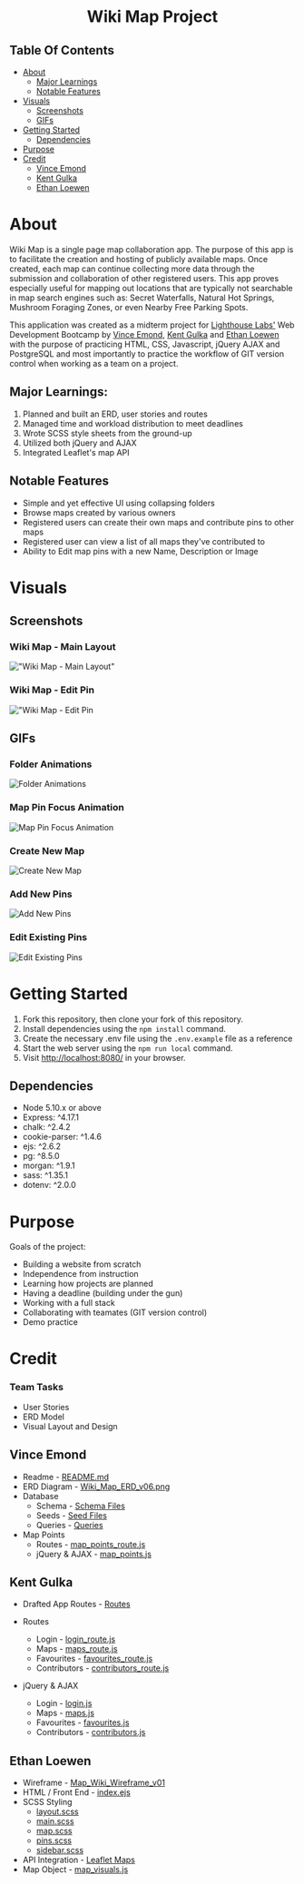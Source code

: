 <h1 align="center">Wiki Map Project</h1>

## Table Of Contents

- [About](#about)
  - [Major Learnings](#major-learnings)
  - [Notable Features](#notable-features)
- [Visuals](#visuals)
  - [Screenshots](#screenshots)
  - [GIFs](#gifs)
- [Getting Started](#getting-started)
  - [Dependencies](#dependencies)
- [Purpose](#purpose)
- [Credit](#credit)
  - [Vince Emond](#vince-emond)
  - [Kent Gulka](#kent-gulka)
  - [Ethan Loewen](#ethan-loewen)

# About

Wiki Map is a single page map collaboration app. The purpose of this app is to facilitate the creation and hosting of publicly available maps. Once created, each map can continue collecting more data through the submission and collaboration of other registered users. This app proves especially useful for mapping out locations that are typically not searchable in map search engines such as: Secret Waterfalls, Natural Hot Springs, Mushroom Foraging Zones, or even Nearby Free Parking Spots.

This application was created as a midterm project for [Lighthouse Labs'](https://www.lighthouselabs.ca/) Web Development Bootcamp by [Vince Emond](https://github.com/VinceEmond), [Kent Gulka](https://github.com/kgulka) and [Ethan Loewen](https://github.com/ethanloewen) with the purpose of practicing HTML, CSS, Javascript, jQuery AJAX and PostgreSQL and most importantly to practice the workflow of GIT version control when working as a team on a project.

## Major Learnings:
1. Planned and built an ERD, user stories and routes
2. Managed time and workload distribution to meet deadlines
3. Wrote SCSS style sheets from the ground-up
4. Utilized both jQuery and AJAX
5. Integrated Leaflet's map API

## Notable Features
* Simple and yet effective UI using collapsing folders
* Browse maps created by various owners
* Registered users can create their own maps and contribute pins to other maps
* Registered user can view a list of all maps they've contributed to
* Ability to Edit map pins with a new Name, Description or Image

# Visuals

## Screenshots


### Wiki Map - Main Layout
!["Wiki Map - Main Layout"](https://github.com/VinceEmond/wiki_map/blob/main/public/images/Github%20Readme/Wiki_Map_Screenshot_1.png?raw=true)

### Wiki Map - Edit Pin
!["Wiki Map - Edit Pin](https://github.com/VinceEmond/wiki_map/blob/main/public/images/Github%20Readme/Wiki_Map_Screenshot_2.png?raw=true)


## GIFs
### Folder Animations

![Folder Animations](https://github.com/VinceEmond/wiki_map/blob/main/public/images/Github%20Readme/Folder_Animations.gif?raw=true)

### Map Pin Focus Animation

![Map Pin Focus Animation](https://github.com/VinceEmond/wiki_map/blob/main/public/images/Github%20Readme/Map_Pin_Focus.gif?raw=true)

### Create New Map

![Create New Map](https://github.com/VinceEmond/wiki_map/blob/main/public/images/Github%20Readme/Create_New_Map.gif?raw=true)

### Add New Pins

![Add New Pins](https://github.com/VinceEmond/wiki_map/blob/main/public/images/Github%20Readme/Add_New_Pins.gif?raw=true)

### Edit Existing Pins

![Edit Existing Pins](https://github.com/VinceEmond/wiki_map/blob/main/public/images/Github%20Readme/Editing_Pins.gif?raw=true)

# Getting Started
1. Fork this repository, then clone your fork of this repository.
2. Install dependencies using the `npm install` command.
3. Create the necessary .env file using the `.env.example` file as a reference
4. Start the web server using the `npm run local` command.
5. Visit <http://localhost:8080/> in your browser.

## Dependencies
- Node 5.10.x or above
- Express: ^4.17.1
- chalk: ^2.4.2
- cookie-parser: ^1.4.6
- ejs: ^2.6.2
- pg: ^8.5.0
- morgan: ^1.9.1
- sass: ^1.35.1
- dotenv: ^2.0.0

# Purpose
Goals of the project:
- Building a website from scratch
- Independence from instruction
- Learning how projects are planned
- Having a deadline (building under the gun)
- Working with a full stack
- Collaborating with teamates (GIT version control)
- Demo practice

# Credit
### Team Tasks
- User Stories
- ERD Model
- Visual Layout and Design

## Vince Emond
- Readme - [README.md](README.md)
- ERD Diagram - [Wiki_Map_ERD_v06.png](planning/Wiki_Map_ERD_v06.png)
- Database
  - Schema - [Schema Files](db/schema/)
  - Seeds - [Seed Files](db/seeds/)
  - Queries - [Queries](db/queries/)
- Map Points
  - Routes - [map_points_route.js](routes/map_points_route.js)
  - jQuery & AJAX - [map_points.js](public/scripts/map_points.js)

## Kent Gulka
- Drafted App Routes - [Routes](planning/user-stories.mduser-stories)

- Routes
  - Login - [login_route.js](routes/login_route.js)
  - Maps - [maps_route.js](routes/maps_route.js)
  - Favourites - [favourites_route.js](routes/favourites_route.js)
  - Contributors - [contributors_route.js](routes/contributors_route.js)
- jQuery & AJAX
  - Login - [login.js](public/scripts/login.js)
  - Maps - [maps.js](public/scripts/maps.js)
  - Favourites - [favourites.js](public/scripts/favourites.js)
  - Contributors - [contributors.js](public/scripts/contributors.js)

## Ethan Loewen
- Wireframe - [Map_Wiki_Wireframe_v01](planning/Map_Wiki_Wireframe_v01.png)
- HTML / Front End - [index.ejs](views/index.ejs)
- SCSS Styling
  - [layout.scss](styles/layout.scss)
  - [main.scss](styles/main.scss)
  - [map.scss](styles/map.scss)
  - [pins.scss](styles/pins.scss)
  - [sidebar.scss](styles/sidebar.scss)
- API Integration - [Leaflet Maps](https://leafletjs.com/)
- Map Object - [map_visuals.js](public/scripts/map_visuals.js)



